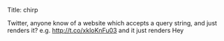 Title: chirp

Twitter, anyone know of a website which accepts a query string, and just renders it? e.g. <a href="http://t.co/xkloKnFu03">http://t.co/xkloKnFu03</a> and it just renders Hey
